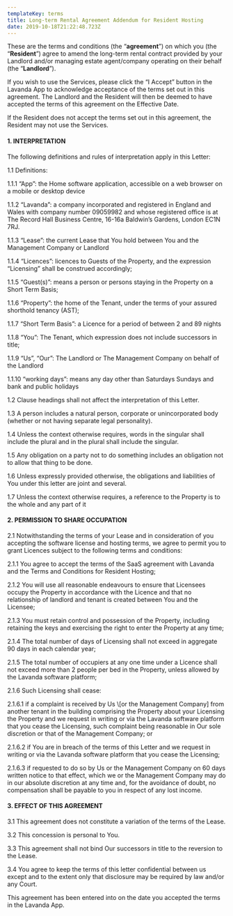 ```yaml
---
templateKey: terms
title: Long-term Rental Agreement Addendum for Resident Hosting
date: 2019-10-18T21:22:48.723Z
---
```

<p>These are the terms and conditions (the “<strong>agreement</strong>”) on which you (the “<strong>Resident</strong>”)<strong> </strong>agree to amend the long-term rental contract provided by your Landlord and/or managing estate agent/company operating on their behalf (the “<strong>Landlord</strong>”).</p>

<p>If you wish to use the Services, please click the “I Accept” button in the Lavanda App to acknowledge acceptance of the terms set out in this agreement. The Landlord and the Resident will then be deemed to have accepted the terms of this agreement on the Effective Date.<br></p>

<p>If the Resident does not accept the terms set out in this agreement, the Resident may not use the Services.<br></p>

<h4><strong>1.</strong><strong> </strong><strong>INTERPRETATION</strong></h4>

<p>The following definitions and rules of interpretation apply in this Letter:<br></p>

<p>1.1 Definitions:</p>

<p>1.1.1 “App”: the Home software application, accessible on a web browser on a mobile or desktop device</p>

<p>1.1.2 “Lavanda”: a company incorporated and registered in England and Wales with company number 09059982 and whose registered office is at The Record Hall Business Centre, 16-16a Baldwin’s Gardens, London EC1N 7RJ.</p>

<p>1.1.3 “Lease”: the current Lease that You hold between You and the Management Company or Landlord</p>

<p>1.1.4 “Licences”: licences to Guests of the Property, and the expression “Licensing” shall be construed accordingly;</p>

<p>1.1.5 “Guest(s)”: means a person or persons staying in the Property on a Short Term Basis;</p>

<p>1.1.6 “Property”: the home of the Tenant, under the terms of your assured shorthold tenancy (AST);</p>

<p>1.1.7 “Short Term Basis”: a Licence for a period of between 2 and 89 nights </p>

<p>1.1.8 “You”: The Tenant, which expression does not include successors in title;</p>

<p>1.1.9 “Us”, “Our”: The Landlord or The Management Company on behalf of the Landlord</p>

<p>1.1.10 “working days”: means any day other than Saturdays Sundays and bank and public holidays</p>

<p>1.2	Clause headings shall not affect the interpretation of this Letter.</p>

<p>1.3	A person includes a natural person, corporate or unincorporated body (whether or not having separate legal personality).</p>

<p>1.4	Unless the context otherwise requires, words in the singular shall include the plural and in the plural shall include the singular.</p>

<p>1.5	Any obligation on a party not to do something includes an obligation not to allow that thing to be done.</p>

<p>1.6	Unless expressly provided otherwise, the obligations and liabilities of You under this letter are joint and several.</p>

<p>1.7	Unless the context otherwise requires, a reference to the Property is to the whole and any part of it<br></p>

<h4><strong>2.</strong><strong> </strong><strong>PERMISSION TO SHARE OCCUPATION </strong></h4>

<p>2.1	Notwithstanding the terms of your Lease and in consideration of you accepting the software license and hosting terms, we agree to permit you to grant Licences subject to the following terms and conditions:</p>

<p>2.1.1 You agree to accept the terms of the SaaS agreement with Lavanda and the Terms and Conditions for Resident Hosting; </p>

<p>2.1.2 You will use all reasonable endeavours to ensure that Licensees occupy the Property in accordance with the Licence and that no relationship of landlord and tenant is created between You and the Licensee;</p>

<p>2.1.3 You must retain control and possession of the Property, including retaining the keys and exercising the right to enter the Property at any time; </p>

<p>2.1.4 The total number of days of Licensing shall not exceed in aggregate 90 days in each calendar year; </p>

<p>2.1.5 The total number of occupiers at any one time under a Licence shall not exceed more than 2 people per bed in the Property, unless allowed by the Lavanda software platform;</p>

<p>2.1.6 Such Licensing shall cease: </p>

<p>2.1.6.1 if a complaint is received by Us \[or the Management Company] from another tenant in the building comprising the Property about your Licensing the Property and we request in writing or via the Lavanda software platform that you cease the Licensing, such complaint being reasonable in Our sole discretion or that of the Management Company; or</p>

<p>2.1.6.2 if You are in breach of the terms of this Letter and we request in writing or via the Lavanda software platform that you cease the Licensing;</p>

<p>2.1.6.3 if requested to do so by Us or the Management Company on 60 days written notice to that effect, which we or the Management Company may do in our absolute discretion at any time and, for the avoidance of doubt, no compensation shall be payable to you in respect of any lost income. </p>

<h4><strong>3.</strong><strong> </strong><strong>EFFECT OF THIS AGREEMENT</strong></h4>

<p>3.1	This agreement does not constitute a variation of the terms of the Lease. </p>

<p>3.2	This concession is personal to You.</p>

<p>3.3	This agreement shall not bind Our successors in title to the reversion to the Lease.</p>

<p>3.4	You agree to keep the terms of this letter confidential between us except and to the extent only that disclosure may be required by law and/or any Court.<br></p>

<p>This agreement has been entered into on the date you accepted the terms in the Lavanda App.<br></p>
